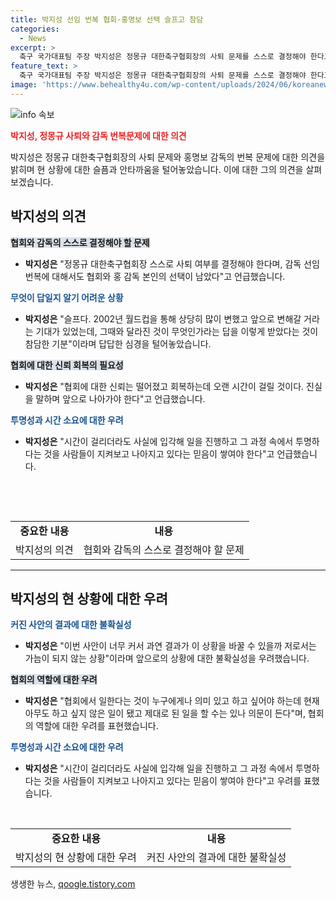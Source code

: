 ```yaml
---
title: 박지성 선임 번복 협회·홍명보 선택 슬프고 참담
categories:
  - News
excerpt: >
  축구 국가대표팀 주장 박지성은 정몽규 대한축구협회장의 사퇴 문제를 스스로 결정해야 한다고 말했다. 그는 또한 홍명보 감독 선임을 둘러싼 논란에 대해 슬프고 참담하다는 심경을 털어놨다. 박지성은 협회와 홍 감독 본인이 선택해야 한다며 결과가 상황을 바꿀 수 있을지 가늠되지 않는 상황이라고 했다. 그는 또한 대한축구협회에 대한 신뢰가 떨어졌다며 진실을 말하며 앞으로 나아가야 한다고 강조했다.
feature_text: >
  축구 국가대표팀 주장 박지성은 정몽규 대한축구협회장의 사퇴 문제를 스스로 결정해야 한다고 말했다. 그는 또한 홍명보 감독 선임을 둘러싼 논란에 대해 슬프고 참담하다는 심경을 털어놨다. 박지성은 협회와 홍 감독 본인이 선택해야 한다며 결과가 상황을 바꿀 수 있을지 가늠되지 않는 상황이라고 했다. 그는 또한 대한축구협회에 대한 신뢰가 떨어졌다며 진실을 말하며 앞으로 나아가야 한다고 강조했다.
image: 'https://www.behealthy4u.com/wp-content/uploads/2024/06/koreanews.jpg'
---
```


<p><img src="https://www.behealthy4u.com/wp-content/uploads/2024/06/koreanews.jpg" alt="info 속보" /></p>

<p><b><span style="color: #ee2323;">박지성, 정몽규 사퇴와 감독 번복문제에 대한 의견</span></b></p>

<p data-ke-size="size16">박지성은 정몽규 대한축구협회장의 사퇴 문제와 홍명보 감독의 번복 문제에 대한 의견을 밝히며 현 상황에 대한 슬픔과 안타까움을 털어놓았습니다. 이에 대한 그의 의견을 살펴보겠습니다.</p>

<h2 data-ke-size="size26">박지성의 의견</h2>

<p data-ke-size="size16"><b><span style="background-color: #21538527;">협회와 감독의 스스로 결정해야 할 문제</span></b></p>

<ul>
    <li><b>박지성은</b> "정몽규 대한축구협회장 스스로 사퇴 여부를 결정해야 한다며, 감독 선임 번복에 대해서도 협회와 홍 감독 본인의 선택이 남았다"고 언급했습니다.</li>
</ul>

<p data-ke-size="size16"><b><span style="color: #1a5490;">무엇이 답일지 알기 어려운 상황</span></b></p>

<ul>
    <li><b>박지성은</b> "슬프다. 2002년 월드컵을 통해 상당히 많이 변했고 앞으로 변해갈 거라는 기대가 있었는데, 그때와 달라진 것이 무엇인가라는 답을 이렇게 받았다는 것이 참담한 기분"이라며 답답한 심경을 털어놓았습니다.</li>
</ul>

<p data-ke-size="size16"><b><span style="background-color: #21538527;">협회에 대한 신뢰 회복의 필요성</span></b></p>

<ul>
    <li><b>박지성은</b> "협회에 대한 신뢰는 떨어졌고 회복하는데 오랜 시간이 걸릴 것이다. 진실을 말하며 앞으로 나아가야 한다"고 언급했습니다.</li>
</ul>

<p data-ke-size="size16"><b><span style="color: #1a5490;">투명성과 시간 소요에 대한 우려</span></b></p>

<ul>
    <li><b>박지성은</b> "시간이 걸리더라도 사실에 입각해 일을 진행하고 그 과정 속에서 투명하다는 것을 사람들이 지켜보고 나아지고 있다는 믿음이 쌓여야 한다"고 언급했습니다.</li>
</ul>

<p><br></p>

<p data-ke-size="size16">&nbsp;</p>

<table>
    <tr>
        <td style="text-align: center; height: 17px;"><b>중요한 내용</b></td>
        <td style="text-align: center; height: 17px;"><b>내용</b></td>
    </tr>
    <tr>
        <td style="text-align: center;">박지성의 의견</td>
        <td style="text-align: center;">협회와 감독의 스스로 결정해야 할 문제</td>
    </tr>
</table>

<hr>

<h2 data-ke-size="size26">박지성의 현 상황에 대한 우려</h2>

<p data-ke-size="size16"><b><span style="color: #1a5490;">커진 사안의 결과에 대한 불확실성</span></b></p>

<ul>
    <li><b>박지성은</b> "이번 사안이 너무 커서 과연 결과가 이 상황을 바꿀 수 있을까 저로서는 가늠이 되지 않는 상황"이라며 앞으로의 상황에 대한 불확실성을 우려했습니다.</li>
</ul>

<p data-ke-size="size16"><b><span style="background-color: #21538527;">협회의 역할에 대한 우려</span></b></p>

<ul>
    <li><b>박지성은</b> "협회에서 일한다는 것이 누구에게나 의미 있고 하고 싶어야 하는데 현재 아무도 하고 싶지 않은 일이 됐고 제대로 된 일을 할 수는 있나 의문이 든다"며, 협회의 역할에 대한 우려를 표현했습니다.</li>
</ul>

<p data-ke-size="size16"><b><span style="color: #1a5490;">투명성과 시간 소요에 대한 우려</span></b></p>

<ul>
    <li><b>박지성은</b> "시간이 걸리더라도 사실에 입각해 일을 진행하고 그 과정 속에서 투명하다는 것을 사람들이 지켜보고 나아지고 있다는 믿음이 쌓여야 한다"고 우려를 표했습니다.</li>
</ul>

<p data-ke-size="size16">&nbsp;</p>

<table>
    <tr>
        <td style="text-align: center; height: 17px;"><b>중요한 내용</b></td>
        <td style="text-align: center; height: 17px;"><b>내용</b></td>
    </tr>
    <tr>
        <td style="text-align: center;">박지성의 현 상황에 대한 우려</td>
        <td style="text-align: center;">커진 사안의 결과에 대한 불확실성</td>
    </tr>
</table>
생생한 뉴스, <a href="https://qoogle.tistory.com" rel="dofollow">qoogle.tistory.com</a>


